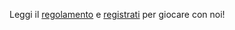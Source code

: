 Leggi il [regolamento](https://bikingimproverday.it/regolamento_bikingimproverday.pdf) e [registrati](https://survey.wikimedia.it/index.php/581781) per giocare con noi!
